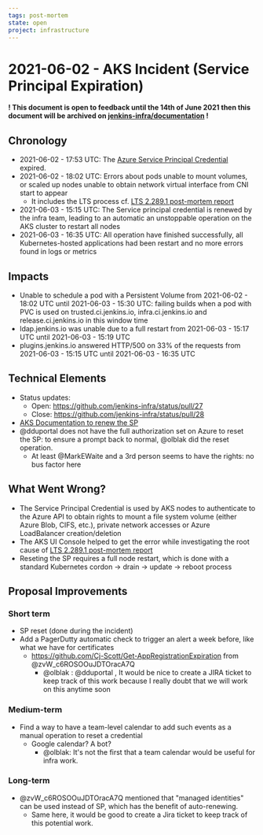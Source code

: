 ```yaml
---
tags: post-mortem
state: open
project: infrastructure
---
```

<!-- markdownlint-disable MD013 -->

# 2021-06-02 - AKS Incident (Service Principal Expiration)

**! This document is open to feedback until the 14th of June 2021 then this document will be archived on [jenkins-infra/documentation](https://github.com/jenkins-infra/documentation) !**

## Chronology

* 2021-06-02 - 17:53 UTC: The [Azure Service Principal Credential](https://docs.microsoft.com/en-us/azure/active-directory/develop/app-objects-and-service-principals) expired.
* 2021-06-02 - 18:02 UTC: Errors about pods unable to mount volumes, or scaled up nodes unable to obtain network virtual interface from CNI start to appear
  * It includes the LTS process cf. [LTS 2.289.1 post-mortem report](https://hackmd.io/@jenkins-infra/H1OPUzI9_)
* 2021-06-03 - 15:15 UTC: The Service principal credential is renewed by the infra team, leading to an automatic an unstoppable operation on the AKS cluster to restart all nodes
* 2021-06-03 - 16:35 UTC: All operation have finished successfully, all Kubernetes-hosted applications had been restart and no more errors found in logs or metrics

## Impacts

* Unable to schedule a pod with a Persistent Volume from 2021-06-02 - 18:02 UTC until 2021-06-03 - 15:30 UTC: failing builds when a pod with PVC is used on trusted.ci.jenkins.io, infra.ci.jenkins.io and release.ci.jenkins.io in this window time
* ldap.jenkins.io was unable due to a full restart from 2021-06-03 - 15:17 UTC until 2021-06-03 - 15:19 UTC
* plugins.jenkins.io answered HTTP/500 on 33% of the requests from 2021-06-03 - 15:15 UTC until 2021-06-03 - 16:35 UTC

## Technical Elements

* Status updates:
  * Open: <https://github.com/jenkins-infra/status/pull/27>
  * Close: <https://github.com/jenkins-infra/status/pull/28>
* [AKS Documentation to renew the SP](https://docs.microsoft.com/en-us/azure/aks/update-credentials)
* @dduportal does not have the full authorization set on Azure to reset the SP: to ensure a prompt back to normal, @olblak did the reset operation.
  * At least @MarkEWaite and a 3rd person seems to have the rights: no bus factor here

## What Went Wrong?

* The Service Principal Credential is used by AKS nodes to authenticate to the Azure API to obtain rights to mount a file system volume (either Azure Blob, CIFS, etc.), private network accesses or Azure LoadBalancer creation/deletion
* The AKS UI Console helped to get the error while investigating the root cause of [LTS 2.289.1 post-mortem report](https://hackmd.io/@jenkins-infra/H1OPUzI9_)
* Reseting the SP requires a full node restart, which is done with a standard Kubernetes cordon -> drain -> update -> reboot process

## Proposal Improvements

### Short term

* SP reset (done during the incident)
* Add a PagerDutty automatic check to trigger an alert a week before, like what we have for certificates
  * <https://github.com/Cj-Scott/Get-AppRegistrationExpiration> from @zvW_c6ROSOOuJDTOracA7Q 
      * @olblak  : @dduportal , It would be nice to create a JIRA ticket to keep track of this work because I really doubt that we will work on this anytime soon

### Medium-term

* Find a way to have a team-level calendar to add such events as a manual operation to reset a credential
  * Google calendar? A bot?
      * @olblak: It's not the first that a team calendar would be useful for infra work.

### Long-term

* @zvW_c6ROSOOuJDTOracA7Q mentioned that "managed identities" can be used instead of SP, which has the benefit of auto-renewing.
    * Same here, it would be good to  create a Jira ticket to keep track of this potential work.
